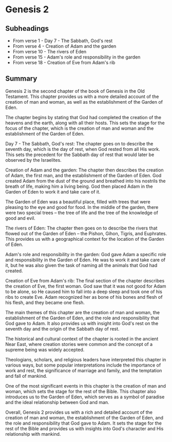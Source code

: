 # Genesis 2

## Subheadings

* From verse 1 - Day 7 - The Sabbath, God's rest
* From verse 4 - Creation of Adam and the garden
* From verse 10 - The rivers of Eden
* From verse 15 - Adam's role and responsibility in the garden
* From verse 18 - Creation of Eve from Adam's rib

## Summary

Genesis 2 is the second chapter of the book of Genesis in the Old Testament. This chapter provides us with a more detailed account of the creation of man and woman, as well as the establishment of the Garden of Eden.

The chapter begins by stating that God had completed the creation of the heavens and the earth, along with all their hosts. This sets the stage for the focus of the chapter, which is the creation of man and woman and the establishment of the Garden of Eden.

Day 7 - The Sabbath, God's rest:
The chapter goes on to describe the seventh day, which is the day of rest, when God rested from all His work. This sets the precedent for the Sabbath day of rest that would later be observed by the Israelites.

Creation of Adam and the garden:
The chapter then describes the creation of Adam, the first man, and the establishment of the Garden of Eden. God created Adam from the dust of the ground and breathed into his nostrils the breath of life, making him a living being. God then placed Adam in the Garden of Eden to work it and take care of it.

The Garden of Eden was a beautiful place, filled with trees that were pleasing to the eye and good for food. In the middle of the garden, there were two special trees – the tree of life and the tree of the knowledge of good and evil.

The rivers of Eden:
The chapter then goes on to describe the rivers that flowed out of the Garden of Eden – the Pishon, Gihon, Tigris, and Euphrates. This provides us with a geographical context for the location of the Garden of Eden.

Adam's role and responsibility in the garden:
God gave Adam a specific role and responsibility in the Garden of Eden. He was to work it and take care of it, but he was also given the task of naming all the animals that God had created.

Creation of Eve from Adam's rib:
The final section of the chapter describes the creation of Eve, the first woman. God saw that it was not good for Adam to be alone, so He caused him to fall into a deep sleep and took one of his ribs to create Eve. Adam recognized her as bone of his bones and flesh of his flesh, and they became one flesh.

The main themes of this chapter are the creation of man and woman, the establishment of the Garden of Eden, and the role and responsibility that God gave to Adam. It also provides us with insight into God's rest on the seventh day and the origin of the Sabbath day of rest.

The historical and cultural context of the chapter is rooted in the ancient Near East, where creation stories were common and the concept of a supreme being was widely accepted.

Theologians, scholars, and religious leaders have interpreted this chapter in various ways, but some popular interpretations include the importance of work and rest, the significance of marriage and family, and the temptation and fall of mankind.

One of the most significant events in this chapter is the creation of man and woman, which sets the stage for the rest of the Bible. This chapter also introduces us to the Garden of Eden, which serves as a symbol of paradise and the ideal relationship between God and man.

Overall, Genesis 2 provides us with a rich and detailed account of the creation of man and woman, the establishment of the Garden of Eden, and the role and responsibility that God gave to Adam. It sets the stage for the rest of the Bible and provides us with insights into God's character and His relationship with mankind.